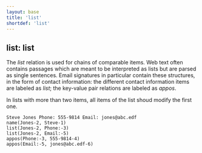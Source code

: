 ```yaml
---
layout: base
title: 'list'
shortdef: 'list'
---
```


## list: list

The *list* relation is used for chains of comparable items. Web text often contains passages which are meant to be interpreted as lists but are parsed as single sentences. Email signatures in particular contain these structures, in the form of contact information: the different contact information items are labeled as *list*; the key-value pair relations are labeled as *appos*.

In lists with more than two items, all items of the list shoud modify the first one.

~~~ sdparse
Steve Jones Phone: 555-9814 Email: jones@abc.edf
name(Jones-2, Steve-1)
list(Jones-2, Phone:-3)
list(Jones-2, Email:-5)
appos(Phone:-3, 555-9814-4)
appos(Email:-5, jones@abc.edf-6)
~~~
